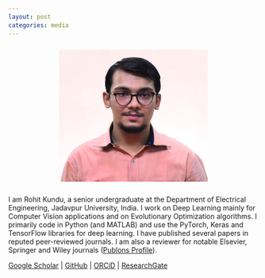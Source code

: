 ```yaml
---
layout: post
categories: media
---
```


<p align="center">
<img src="/images/Rohit Kundu.png" width="300" style="margin: 10px;">
</p>

I am Rohit Kundu, a senior undergraduate at the Department of Electrical Engineering, Jadavpur University, India. I work on Deep Learning mainly for Computer Vision applications and on Evolutionary Optimization algorithms. I primarily code in Python (and MATLAB) and use the PyTorch, Keras and TensorFlow libraries for deep learning. I have published several papers in reputed peer-reviewed journals. I am also a reviewer for notable Elsevier, Springer and Wiley journals ([Publons Profile](https://publons.com/researcher/4557964/rohit-kundu/peer-review/)).

[Google Scholar](http://scholar.google.com/citations?user=MxZUU8kAAAAJ&hl=en) | [GitHub](https://github.com/Rohit-Kundu) | [ORCiD](https://orcid.org/0000-0001-8665-8898) | [ResearchGate](https://www.researchgate.net/profile/Rohit-Kundu)

<!---
I have had the opportunity to work in the following institutions:

[<img src="/images/USurrey.jpg" width="200">](http://sketchx.eecs.qmul.ac.uk/)
[<img src="/images/etsmtl.png" width="100">](https://www.etsmtl.ca/en/home)
[<img src="/images/ucr.png" width="150">](https://www.ucr.edu/)
[<img src="/images/knu.png" width="150">](https://en.knu.ac.kr/main/main.htm)
[<img src="/images/ju.png" width="100">](http://www.jaduniv.edu.in/)

My supervisors without whose untiring help and guidance, I could not have been who I am today:
- [Prof. Christian Desrosiers](https://scholar.google.com/citations?user=XJ0jF3gAAAAJ&hl=en)
- [Prof. Amit K. Roy-Chowdhury](https://scholar.google.com/citations?user=hfgwx0oAAAAJ&hl=en&oi=ao)
- [Prof. Rammohan Mallipeddi](https://scholar.google.com/citations?user=bCJAc_8AAAAJ&hl=en&oi=ao)
- [Prof. Ram Sarkar](https://scholar.google.com/citations?user=bDj0BUEAAAAJ&hl=en&oi=ao)
- [Prof. Nibaran Das](https://scholar.google.com/citations?user=vMx63B4AAAAJ&hl=en&oi=ao)

Reach me at: [rohitkunduju@gmail.com](mailto:rohitkunduju@gmail.com)
--->
